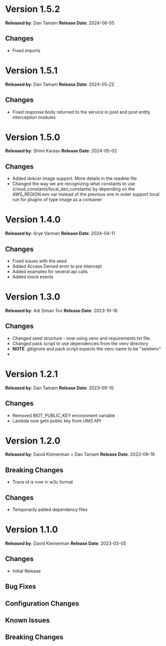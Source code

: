 # Version 1.5.2
**Released by**: Dan Tamam **Release Date**: 2024-06-05
## Changes
- Fixed imports

# Version 1.5.1
**Released by**: Dan Tamam **Release Date**: 2024-05-22
## Changes
- Fixed response body returned to the service in post and post entity interception modules

# Version 1.5.0
**Released by**: Shimi Karaso **Release Date**: 2024-05-02
## Changes
- Added dokcer image support. More details in the readme file
- Changed the way we are recognizing what constants to use (cloud_constants/local_dev_constants)
by depending on the AWS_REGION env var instead of the previous one in order support
local run for plugins of type image as a container

# Version 1.4.0
**Released by**: Arye Varman **Release Date**: 2024-04-11
## Changes
- Fixed issues with the seed
- Added Access Denied error to pre intercept
- Added examples for several api calls
- Added mock events

# Version 1.3.0
**Released by**: Adi Siman Tov **Release Date**: 2023-10-16
## Changes
- Changed seed structure - now using venv and requirements.txt file.
- Changed pack script to use dependencies from the venv directory
- **NOTE** .gitignore and pack script expects the venv name to be "seedenv"
- 
# Version 1.2.1
**Released by**: Dan Tamam **Release Date**: 2023-09-10
## Changes
- Removed BIOT_PUBLIC_KEY environment variable
- Lambda now gets public key from UMS API

# Version 1.2.0
**Released by**: David Kleinerman + Dan Tamam **Release Date**: 2023-08-16
## Breaking Changes
- Trace id is now in w3c format
## Changes
- Temporarily added dependency files

# Version 1.1.0
**Released by**: David Kleinerman **Release Date**: 2023-03-05
## Changes
 - Initial Release

## Bug Fixes
## Configuration Changes
## Known Issues
## Breaking Changes
